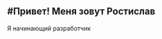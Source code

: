 #Привет! Меня зовут Ростислав
---
Я начинающий разработчик
<!---
RosicProger/RosicProger is a ✨ special ✨ repository because its `README.md` (this file) appears on your GitHub profile.
You can click the Preview link to take a look at your changes.
--->
